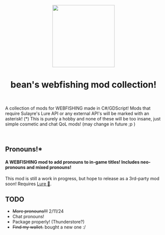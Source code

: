 <p align="center">
<img src="https://github.com/user-attachments/assets/027c8278-df3d-4c2d-9a1b-6324732385ec" height=200px width=200px>
</p>

<h1 align="center">
  bean's webfishing mod collection!
</h1>
<br>

<p>A collection of mods for WEBFISHING made in C#/GDScript! Mods that require Sulayre's Lure API or any external API's will be marked with an asterisk! (*)
This is purely a hobby and none of these will be too insane, just simple cosmetic and chat QoL mods! (may change in future ;p )</p>
<br>

## Pronouns!*
#### A WEBFISHING mod to add pronouns to in-game titles! Includes neo-pronouns and mixed pronouns!

This mod is still a work in progress, but hope to release as a 3rd-party mod soon! Requires [Lure 🦞](https://github.com/Sulayre/WebfishingLure).

## TODO
- ~~More pronouns!!!~~ 2/11/24
- Chat pronouns!
- Package properly! (Thunderstore?)
- ~~Find my wallet.~~ bought a new one :/

